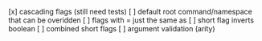 [x] cascading flags (still need tests)
[ ] default root command/namespace that can be overidden
[ ] flags with = just the same as <SPACE>
[ ] short flag inverts boolean
[ ] combined short flags
[ ] argument validation (arity)
